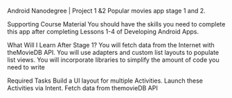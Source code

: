 Android Nanodegree | Project 1 &2 Popular movies app stage 1 and 2. 

Supporting Course Material
You should have the skills you need to complete this app after completing Lessons 1-4 of Developing Android Apps.

What Will I Learn After Stage 1?
You will fetch data from the Internet with theMovieDB API.
You will use adapters and custom list layouts to populate list views.
You will incorporate libraries to simplify the amount of code you need to write

Required Tasks
Build a UI layout for multiple Activities.
Launch these Activities via Intent.
Fetch data from themovieDB API
